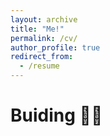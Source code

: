 ```yaml
---
layout: archive
title: "Me!"
permalink: /cv/
author_profile: true
redirect_from:
  - /resume
---
```


# Buiding 🧱🔨
